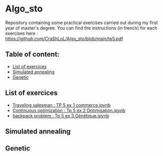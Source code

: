 # Algo_sto

Repository containing some practical exercises carried out during my first year of master's degree.
You can find the instructions (in french) for each exercises here :   
https://github.com/CraShLoL/Algo_sto/blob/main/tp5.pdf  

## Table of content:
* [List of exercices](#List-of-exercices)
* [Simulated annealing](#Simulated-annealing)
* [Genetic](#Genetic)

## List of exercices

* [Traveling salesman : TP 5 ex 1 commerce.ipynb](https://github.com/CraShLoL/Algo_sto/blob/main/TP%205%20ex%201%20commerce.ipynb)
* [Continuous optimization : Tp 5 ex 2 Optimisation.ipynb](https://github.com/CraShLoL/Algo_sto/blob/main/Tp%205%20ex%202%20Optimisation.ipynb)
* [backpack problem : Tp 5 ex 3 Génétique.ipynb](https://github.com/CraShLoL/Algo_sto/blob/main/Tp%205%20ex%203%20G%C3%A9n%C3%A9tique.ipynb)

## Simulated annealing


## Genetic
